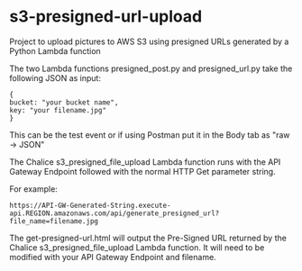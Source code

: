 # s3-presigned-url-upload
Project to upload pictures to AWS S3 using presigned URLs generated by a Python Lambda function

The two Lambda functions presigned_post.py and presigned_url.py take the following JSON as input:

```
{
bucket: "your bucket name",
key: "your filename.jpg"
}
```

This can be the test event or if using Postman put it in the Body tab as "raw -> JSON"

The Chalice s3_presigned_file_upload Lambda function runs with the API Gateway Endpoint followed with the normal HTTP Get parameter string.

For example:

```
https://API-GW-Generated-String.execute-api.REGION.amazonaws.com/api/generate_presigned_url?file_name=filename.jpg
```

The get-presigned-url.html will output the Pre-Signed URL returned by the Chalice s3_presigned_file_upload Lambda function.
It will need to be modified with your API Gateway Endpoint and filename.
